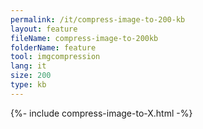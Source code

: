 ```yaml
---
permalink: /it/compress-image-to-200-kb
layout: feature
fileName: compress-image-to-200kb
folderName: feature
tool: imgcompression
lang: it
size: 200
type: kb
---
```


{%- include compress-image-to-X.html -%}
